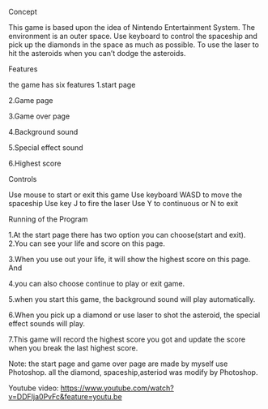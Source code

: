 Concept 

This game is based upon the idea of Nintendo Entertainment System. 
The environment is an outer space. Use keyboard to control the spaceship and pick up the diamonds in the space as much as possible. To use the laser to hit the asteroids when you can’t dodge the asteroids.

Features

the game has six features
1.start page

2.Game page

3.Game over page

4.Background sound

5.Special effect sound

6.Highest score

Controls

Use mouse to start or exit this game 
Use keyboard WASD to move the spaceship
Use key J to fire the laser 
Use Y to continuous or N to exit

Running of the Program

1.At the start page there has two option you can choose(start and exit).
2.You can see your life and score on this page.

3.When you use out your life, it will show the highest score on this page. And 

4.you can also choose continue to play or exit game.

5.when you start this game, the background sound will play automatically.

6.When you pick up a diamond or use laser to shot the asteroid, the special effect sounds will play.

7.This game will record the highest score you got and update the score when you break the last highest score.

Note: the start page and game over page are made by myself use Photoshop. all the diamond, spaceship,asteriod was modify by Photoshop.

Youtube video: https://www.youtube.com/watch?v=DDFIja0PvFc&feature=youtu.be


